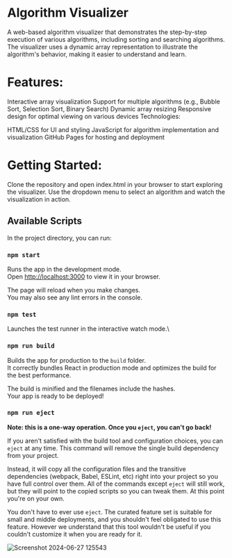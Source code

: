 # Algorithm Visualizer

A web-based algorithm visualizer that demonstrates the step-by-step execution of various algorithms, including sorting and searching algorithms. The visualizer uses a dynamic array representation to illustrate the algorithm's behavior, making it easier to understand and learn.

# Features:

Interactive array visualization
Support for multiple algorithms (e.g., Bubble Sort, Selection Sort, Binary Search)
Dynamic array resizing
Responsive design for optimal viewing on various devices
Technologies:

HTML/CSS for UI and styling
JavaScript for algorithm implementation and visualization
GitHub Pages for hosting and deployment

# Getting Started:

Clone the repository and open index.html in your browser to start exploring the visualizer.
Use the dropdown menu to select an algorithm and watch the visualization in action.

## Available Scripts

In the project directory, you can run:

### `npm start`

Runs the app in the development mode.\
Open [http://localhost:3000](http://localhost:3000) to view it in your browser.

The page will reload when you make changes.\
You may also see any lint errors in the console.

### `npm test`

Launches the test runner in the interactive watch mode.\

### `npm run build`

Builds the app for production to the `build` folder.\
It correctly bundles React in production mode and optimizes the build for the best performance.

The build is minified and the filenames include the hashes.\
Your app is ready to be deployed!


### `npm run eject`

**Note: this is a one-way operation. Once you `eject`, you can't go back!**

If you aren't satisfied with the build tool and configuration choices, you can `eject` at any time. This command will remove the single build dependency from your project.

Instead, it will copy all the configuration files and the transitive dependencies (webpack, Babel, ESLint, etc) right into your project so you have full control over them. All of the commands except `eject` will still work, but they will point to the copied scripts so you can tweak them. At this point you're on your own.

You don't have to ever use `eject`. The curated feature set is suitable for small and middle deployments, and you shouldn't feel obligated to use this feature. However we understand that this tool wouldn't be useful if you couldn't customize it when you are ready for it.

![Screenshot 2024-06-27 125543](https://github.com/Mick5/Sorting-Algorithms-Visualizer/assets/36762773/15cba71d-da2a-4795-a1fa-957230e899df)
